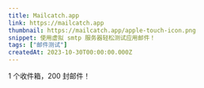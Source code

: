 ```yaml
---
title: Mailcatch.app
link: https://mailcatch.app
thumbnail: https://mailcatch.app/apple-touch-icon.png
snippet: 使用虚拟 smtp 服务器轻松测试应用邮件！
tags: ["邮件测试"]
createdAt: 2023-10-30T00:00:00.000Z
---
```

1 个收件箱，200 封邮件！